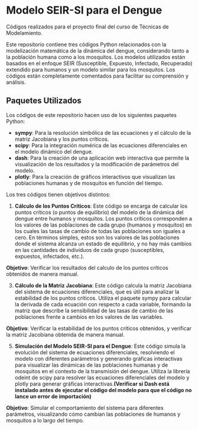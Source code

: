 # Modelo SEIR-SI para el Dengue
Códigos realizados para el proyecto final del curso de Técnicas de Modelamiento. 

Este repositorio contiene tres códigos Python relacionados con la modelización matemática de la dinámica del dengue, considerando tanto a la población humana como a los mosquitos. Los modelos utilizados están basados en el enfoque SEIR (Susceptible, Expuesto, Infectado, Recuperado) extendido para humanos y un modelo similar para los mosquitos. Los códigos están completamente comentados para facilitar su comprensión y análisis.

## Paquetes Utilizados

Los códigos de este repositorio hacen uso de los siguientes paquetes Python:

- **sympy**: Para la resolución simbólica de las ecuaciones y el cálculo de la matriz Jacobiana y los puntos críticos.
- **scipy**: Para la integración numérica de las ecuaciones diferenciales en el modelo dinámico del dengue.
- **dash**: Para la creación de una aplicación web interactiva que permite la visualización de los resultados y la modificación de parámetros del modelo.
- **plotly**: Para la creación de gráficos interactivos que visualizan las poblaciones humanas y de mosquitos en función del tiempo.

Los tres códigos tienen objetivos distintos:

1. **Cálculo de los Puntos Críticos**:
Este código se encarga de calcular los puntos críticos (o puntos de equilibrio) del modelo de la dinámica del dengue entre humanos y mosquitos. Los puntos críticos corresponden a los valores de las poblaciones de cada grupo (humanos y mosquitos) en los cuales las tasas de cambio de todas las poblaciones son iguales a cero. En términos simples, estos son los valores de las poblaciones donde el sistema alcanza un estado de equilibrio, y no hay más cambios en las cantidades de individuos de cada grupo (susceptibles, expuestos, infectados, etc.).

**Objetivo**: Verificar los resultados del calculo de los puntos críticos obtenidos de manera manual.

3. **Cálculo de la Matriz Jacobiana**:
Este código calcula la matriz Jacobiana del sistema de ecuaciones diferenciales, que es útil para analizar la estabilidad de los puntos críticos. Utiliza el paquete sympy para calcular la derivada de cada ecuación con respecto a cada variable, formando la matriz que describe la sensibilidad de las tasas de cambio de las poblaciones frente a cambios en los valores de las variables.

**Objetivo**: Verificar la estabilidad de los puntos críticos obtenidos, y verificar la matriz Jacobiana obtenida de manera manual.

5. **Simulación del Modelo SEIR-SI para el Dengue**:
Este código simula la evolución del sistema de ecuaciones diferenciales, resolviendo el modelo con diferentes parámetros y generando gráficas interactivas para visualizar las dinámicas de las poblaciones humanas y de mosquitos en el contexto de la transmisión del dengue. Utiliza la librería odeint de scipy para resolver las ecuaciones diferenciales del modelo y plotly para generar gráficas interactivas.**(Verificar si Dash está instalado antes de ejecutar el código del modelo para que el código no lance un error de importación)**

**Objetivo**: Simular el comportamiento del sistema para diferentes parámetros, visualizando cómo cambian las poblaciones de humanos y mosquitos a lo largo del tiempo.




